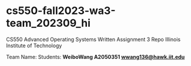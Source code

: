 # cs550-fall2023-wa3-team_202309_hi
CS550 Advanced Operating Systems Written Assignment 3 Repo
Illinois Institute of Technology

Team Name: Students:
**WeiboWang A2050351 [wwang136@hawk.iit.edu](mailto:wwang136@hawk.iit.edu)**
